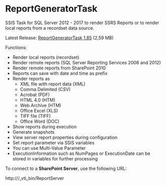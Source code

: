 # ReportGeneratorTask

SSIS Task for SQL Server 2012 - 2017 to render SSRS Reports or to render local reports from a recordset data source.

Latest Release: [ReportGeneratorTask 1.85](https://ssiswp.blob.core.windows.net/downloads/ReportGeneratorTask.msi) (2,59 MB)

Functions:

* Render local reports (recordset)
* Render remote reports (SQL Server Reporting Services 2008 and 2012)
* Render remote reports from SharePoint 2010
* Reports can save with date and time as prefix
* Render reports as
  * XML file with report data (XML)
  * Comma Delimited (CSV)
  * Acrobat (PDF)
  * HTML 4.0 (HTM)
  * Web Archive (HTM)
  * Office Excel (XLS)
  * TIFF file (TIFF)
  * Office Word (DOC)
* Show reports during execution
* Generate snapshots
* View server report properties during configuration
* Set report parameter via SSIS variables
* You can use Multi-Value Parameter
* ExecutionInformation such as NumPages or ExecutionDate can be stored in variables for further processing

To connect to a <b>SharePoint Server</b>, use the following URL:

http://<YOUR SERVER>/_vti_bin/ReportServer
  

